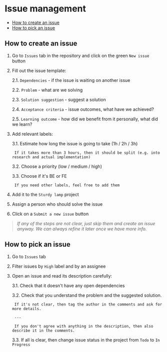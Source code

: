 # Issue management

- [How to create an issue](#how-to-create-an-issue)
- [How to pick an issue](#how-to-pick-an-issue)

## How to create an issue

1. Go to `Issues` tab in the repository and click on the green `New issue` button

2. Fill out the issue template:
    
    2.1. `Dependencies` - if the issue is waiting on another issue

    2.2. `Problem` - what are we solving

    2.3. `Solution suggestion` - suggest a solution

    2.4. `Acceptance criteria` - issue outcomes, what have we achieved?

    2.5. `Learning outcome` - how did we benefit from it personally, what did we learn?

3. Add relevant labels:

    3.1. Estimate how long the issue is going to take (1h / 2h / 3h)

        If it takes more than 3 hours, then it should be split (e.g. into research and actual implementation)

    3.2. Choose a priority (low / medium / high)

    3.3. Choose if it's BE or FE

        If you need other labels, feel free to add them


4. Add it to the `Sturdy lamp` project

5. Assign a person who should solve the issue

6. Click on a `Submit a new issue` button

> *If any of the steps are not clear, just skip them and create an issue anyway. We can always refine it later once we have more info.*

## How to pick an issue

1. Go to `Issues` tab

2. Filter issues by `High` label and by an assignee

3. Open an issue and read its description carefully:

    3.1. Check that it doesn't have any open dependencies

    3.2. Check that you understand the problem and the suggested solution.
        
        If it's not clear, then tag the author in the comments and ask for more details.

        ---

        If you don't agree with anything in the description, then also describe it in the comments.

    3.3. If all is clear, then change issue status in the project from `Todo` to `In Progress`
